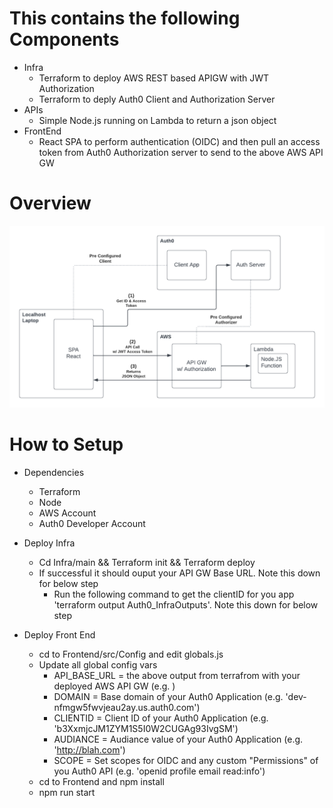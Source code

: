 <h1>This contains the following Components</h1>

* Infra
    * Terraform to deploy AWS REST based APIGW with JWT Authorization
    * Terraform to deply Auth0 Client and Authorization Server
* APIs
    * Simple Node.js running on Lambda to return a json object
* FrontEnd
    * React SPA to perform authentication (OIDC) and then pull an access token from Auth0 Authorization server to send to the above AWS API GW

<h1>Overview</h1>

![alt text](./Images/Auth0_Diagram.png?raw=true)

<h1>How to Setup</h1>

* Dependencies 
    * Terraform
    * Node
    * AWS Account
    * Auth0 Developer Account

* Deploy Infra
    * Cd Infra/main && Terraform init && Terraform deploy
    * If successful it should ouput your API GW Base URL. Note this down for below step
        * Run the following command to get the clientID for you app 'terraform output Auth0_InfraOutputs'. Note this down for below step
* Deploy Front End
    * cd to Frontend/src/Config and edit globals.js
    * Update all global config vars
        * API_BASE_URL = the above output from terrafrom with your deployed AWS API GW (e.g. )
        * DOMAIN = Base domain of your Auth0 Application (e.g. 'dev-nfmgw5fwvjeau2ay.us.auth0.com')
        * CLIENTID = Client ID of your Auth0 Application (e.g. 'b3XxmjcJM1ZYM1S5I0W2CUGAg93IvgSM')
        * AUDIANCE =  Audiance value of your Auth0 Application (e.g. 'http://blah.com')
        * SCOPE = Set scopes for OIDC and any custom "Permissions" of you Auth0 API (e.g. 'openid profile email read:info')
    * cd to Frontend and npm install
    * npm run start


